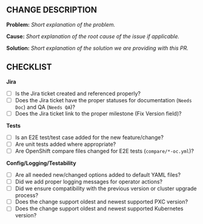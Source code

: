 **CHANGE DESCRIPTION**
---
**Problem:**
*Short explanation of the problem.*

**Cause:**
*Short explanation of the root cause of the issue if applicable.*

**Solution:**
*Short explanation of the solution we are providing with this PR.*

**CHECKLIST**
---
**Jira**
- [ ] Is the Jira ticket created and referenced properly?
- [ ] Does the Jira ticket have the proper statuses for documentation (`Needs Doc`) and QA (`Needs QA`)?
- [ ] Does the Jira ticket link to the proper milestone (Fix Version field)?

**Tests**
- [ ] Is an E2E test/test case added for the new feature/change?
- [ ] Are unit tests added where appropriate?
- [ ] Are OpenShift compare files changed for E2E tests (`compare/*-oc.yml`)?

**Config/Logging/Testability**
- [ ] Are all needed new/changed options added to default YAML files?
- [ ] Did we add proper logging messages for operator actions?
- [ ] Did we ensure compatibility with the previous version or cluster upgrade process?
- [ ] Does the change support oldest and newest supported PXC version?
- [ ] Does the change support oldest and newest supported Kubernetes version?
